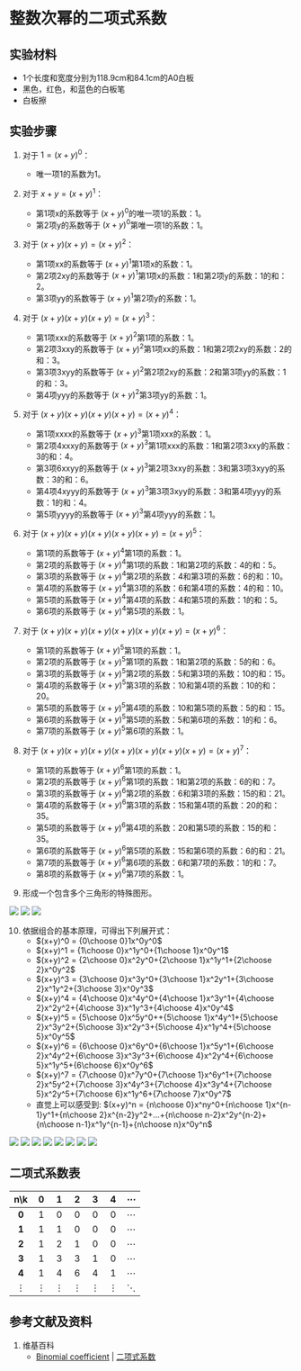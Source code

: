 # 整数次幂的二项式系数

## 实验材料

- 1个长度和宽度分别为118.9cm和84.1cm的A0白板
- 黑色，红色，和蓝色的白板笔
- 白板擦

## 实验步骤

1. 对于  $1=(x+y)^0$：
	- 唯一项1的系数为1。

2. 对于  $x+y=(x+y)^1$：
	- 第1项x的系数等于 $(x+y)^0$的唯一项1的系数：1。
	- 第2项y的系数等于 $(x+y)^0$第唯一项1的系数：1。

3. 对于 $(x+y)(x+y)=(x+y)^2$：
	- 第1项xx的系数等于 $(x+y)^1$第1项x的系数：1。
	- 第2项2xy的系数等于 $(x+y)^1$第1项x的系数：1和第2项y的系数：1的和：2。
	- 第3项yy的系数等于 $(x+y)^1$第2项y的系数：1。

4. 对于 $(x+y)(x+y)(x+y)=(x+y)^3$：
	- 第1项xxx的系数等于 $(x+y)^2$第1项的系数：1。
	- 第2项3xxy的系数等于 $(x+y)^2$第1项xx的系数：1和第2项2xy的系数：2的和：3。
	- 第3项3xyy的系数等于 $(x+y)^2$第2项2xy的系数：2和第3项yy的系数：1的和：3。
	- 第4项yyy的系数等于 $(x+y)^2$第3项yy的系数：1。

5. 对于 $(x+y)(x+y)(x+y)(x+y)=(x+y)^4$：
	- 第1项xxxx的系数等于 $(x+y)^3$第1项xxx的系数：1。
	- 第2项4xxxy的系数等于 $(x+y)^3$第1项xxx的系数：1和第2项3xxy的系数：3的和：4。
	- 第3项6xxyy的系数等于 $(x+y)^3$第2项3xxy的系数：3和第3项3xyy的系数：3的和：6。
	- 第4项4xyyy的系数等于 $(x+y)^3$第3项3xyy的系数：3和第4项yyy的系数：1的和：4。
	- 第5项yyyy的系数等于 $(x+y)^3$第4项yyy的系数：1。

6. 对于 $(x+y)(x+y)(x+y)(x+y)(x+y)=(x+y)^5$：
	- 第1项的系数等于 $(x+y)^4$第1项的系数：1。
	- 第2项的系数等于 $(x+y)^4$第1项的系数：1和第2项的系数：4的和：5。
	- 第3项的系数等于 $(x+y)^4$第2项的系数：4和第3项的系数：6的和：10。
	- 第4项的系数等于 $(x+y)^4$第3项的系数：6和第4项的系数：4的和：10。
	- 第5项的系数等于 $(x+y)^4$第4项的系数：4和第5项的系数：1的和：5。
	- 第6项的系数等于 $(x+y)^4$第5项的系数：1。

7. 对于 $(x+y)(x+y)(x+y)(x+y)(x+y)(x+y)=(x+y)^6$：
	- 第1项的系数等于 $(x+y)^5$第1项的系数：1。
	- 第2项的系数等于 $(x+y)^5$第1项的系数：1和第2项的系数：5的和：6。
	- 第3项的系数等于 $(x+y)^5$第2项的系数：5和第3项的系数：10的和：15。
	- 第4项的系数等于 $(x+y)^5$第3项的系数：10和第4项的系数：10的和：20。
	- 第5项的系数等于 $(x+y)^5$第4项的系数：10和第5项的系数：5的和：15。
	- 第6项的系数等于 $(x+y)^5$第5项的系数：5和第6项的系数：1的和：6。
	- 第7项的系数等于 $(x+y)^5$第6项的系数：1。

8. 对于 $(x+y)(x+y)(x+y)(x+y)(x+y)(x+y)(x+y)=(x+y)^7$：
	- 第1项的系数等于 $(x+y)^6$第1项的系数：1。
	- 第2项的系数等于 $(x+y)^6$第1项的系数：1和第2项的系数：6的和：7。
	- 第3项的系数等于 $(x+y)^6$第2项的系数：6和第3项的系数：15的和：21。
	- 第4项的系数等于 $(x+y)^6$第3项的系数：15和第4项的系数：20的和：35。
	- 第5项的系数等于 $(x+y)^6$第4项的系数：20和第5项的系数：15的和：35。
	- 第6项的系数等于 $(x+y)^6$第5项的系数：15和第6项的系数：6的和：21。
	- 第7项的系数等于 $(x+y)^6$第6项的系数：6和第7项的系数：1的和：7。
	- 第8项的系数等于 $(x+y)^6$第7项的系数：1。

9. 形成一个包含多个三角形的特殊图形。

![](/images/数系/二项式定理/整数次幂的二项式系数/2a1.jpg)
![](/images/数系/二项式定理/整数次幂的二项式系数/2a2.jpg)
![](/images/数系/二项式定理/整数次幂的二项式系数/2a3.jpg)

10. 依据组合的基本原理，可得出下列展开式：
	- $(x+y)^0 = {0\choose 0}1x^0y^0$
	- $(x+y)^1 = {1\choose 0}x^1y^0+{1\choose 1}x^0y^1$
	- $(x+y)^2 = {2\choose 0}x^2y^0+{2\choose 1}x^1y^1+{2\choose 2}x^0y^2$
	- $(x+y)^3 = {3\choose 0}x^3y^0+{3\choose 1}x^2y^1+{3\choose 2}x^1y^2+{3\choose 3}x^0y^3$
	- $(x+y)^4 = {4\choose 0}x^4y^0+{4\choose 1}x^3y^1+{4\choose 2}x^2y^2+{4\choose 3}x^1y^3+{4\choose 4}x^0y^4$
	- $(x+y)^5 = {5\choose 0}x^5y^0++{5\choose 1}x^4y^1+{5\choose 2}x^3y^2+{5\choose 3}x^2y^3+{5\choose 4}x^1y^4+{5\choose 5}x^0y^5$
	- $(x+y)^6 = {6\choose 0}x^6y^0+{6\choose 1}x^5y^1+{6\choose 2}x^4y^2+{6\choose 3}x^3y^3+{6\choose 4}x^2y^4+{6\choose 5}x^1y^5+{6\choose 6}x^0y^6$
	- $(x+y)^7 = {7\choose 0}x^7y^0+{7\choose 1}x^6y^1+{7\choose 2}x^5y^2+{7\choose 3}x^4y^3+{7\choose 4}x^3y^4+{7\choose 5}x^2y^5+{7\choose 6}x^1y^6+{7\choose 7}x^0y^7$
	- 直觉上可以感受到: $(x+y)^n = {n\choose 0}x^ny^0+{n\choose 1}x^{n-1}y^1+{n\choose 2}x^{n-2}y^2+...+{n\choose n-2}x^2y^{n-2}+{n\choose n-1}x^1y^{n-1}+{n\choose n}x^0y^n$

![](/images/数系/二项式定理/整数次幂的二项式系数/1a1.jpg)
![](/images/数系/二项式定理/整数次幂的二项式系数/1a2.jpg)
![](/images/数系/二项式定理/整数次幂的二项式系数/1a3.jpg)
![](/images/数系/二项式定理/整数次幂的二项式系数/1a4.jpg)
![](/images/数系/二项式定理/整数次幂的二项式系数/1a5.jpg)
![](/images/数系/二项式定理/整数次幂的二项式系数/1a6.jpg)
![](/images/数系/二项式定理/整数次幂的二项式系数/1a7.jpg)
![](/images/数系/二项式定理/整数次幂的二项式系数/1a8.jpg)

## 二项式系数表
|   n\k  |  0  |  1  |  2  |  3  |  4  |  ⋯  |
| :----: |:---:|:---:|:---:|:---:|:---:|:---:|
|  **0** |  1  |  0  |  0  |  0  |  0  |  ⋯  |
|  **1** |  1  |  1  |  0  |  0  |  0  |  ⋯  |
|  **2** |  1  |  2  |  1  |  0  |  0  |  ⋯  |
|  **3** |  1  |  3  |  3  |  1  |  0  |  ⋯  |
|  **4** |  1  |  4  |  6  |  4  |  1  |  ⋯  |
|    ⋮   |  ⋮   |  ⋮  |  ⋮  |  ⋮   |  ⋮  |  ⋱ |

## 参考文献及资料

1. 维基百科
	- [Binomial coefficient](https://en.wikipedia.org/wiki/Binomial_coefficient) | [二项式系数](https://zh.wikipedia.org/wiki/%E4%BA%8C%E9%A0%85%E5%BC%8F%E4%BF%82%E6%95%B8) 